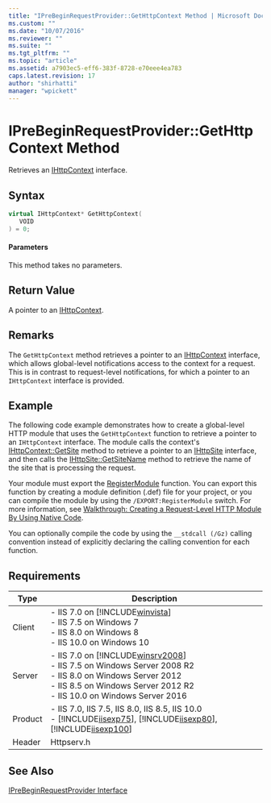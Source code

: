 ```yaml
---
title: "IPreBeginRequestProvider::GetHttpContext Method | Microsoft Docs"
ms.custom: ""
ms.date: "10/07/2016"
ms.reviewer: ""
ms.suite: ""
ms.tgt_pltfrm: ""
ms.topic: "article"
ms.assetid: a7903ec5-eff6-383f-8728-e70eee4ea783
caps.latest.revision: 17
author: "shirhatti"
manager: "wpickett"
---
```

# IPreBeginRequestProvider::GetHttpContext Method
Retrieves an [IHttpContext](../../web-development-reference\webdev-native-api-reference/ihttpcontext-interface.md) interface.  
  
## Syntax  
  
```cpp  
virtual IHttpContext* GetHttpContext(  
   VOID  
) = 0;  
```  
  
#### Parameters  
 This method takes no parameters.  
  
## Return Value  
 A pointer to an [IHttpContext](../../web-development-reference\webdev-native-api-reference/ihttpcontext-interface.md).  
  
## Remarks  
 The `GetHttpContext` method retrieves a pointer to an [IHttpContext](../../web-development-reference\webdev-native-api-reference/ihttpcontext-interface.md) interface, which allows global-level notifications access to the context for a request. This is in contrast to request-level notifications, for which a pointer to an `IHttpContext` interface is provided.  
  
## Example  
 The following code example demonstrates how to create a global-level HTTP module that uses the `GetHttpContext` function to retrieve a pointer to an `IHttpContext` interface. The module calls the context's [IHttpContext::GetSite](../../web-development-reference\webdev-native-api-reference/ihttpcontext-getsite-method.md) method to retrieve a pointer to an [IHttpSite](../../web-development-reference\webdev-native-api-reference/ihttpsite-interface.md) interface, and then calls the [IHttpSite::GetSiteName](../../web-development-reference\webdev-native-api-reference/ihttpsite-getsitename-method.md) method to retrieve the name of the site that is processing the request.  
  
<!-- TODO: review snippet reference  [!CODE [IPreBeginRequestProviderGetHttpContext#1](IPreBeginRequestProviderGetHttpContext#1)]  -->  
  
 Your module must export the [RegisterModule](../../web-development-reference\webdev-native-api-reference/pfn-registermodule-function.md) function. You can export this function by creating a module definition (.def) file for your project, or you can compile the module by using the `/EXPORT:RegisterModule` switch. For more information, see [Walkthrough: Creating a Request-Level HTTP Module By Using Native Code](../../web-development-reference\native-code-development-overview\walkthrough-creating-a-request-level-http-module-by-using-native-code.md).  
  
 You can optionally compile the code by using the `__stdcall (/Gz)` calling convention instead of explicitly declaring the calling convention for each function.  
  
## Requirements  
  
|Type|Description|  
|----------|-----------------|  
|Client|-   IIS 7.0 on [!INCLUDE[winvista](../../wmi-provider/includes/winvista-md.md)]<br />-   IIS 7.5 on Windows 7<br />-   IIS 8.0 on Windows 8<br />-   IIS 10.0 on Windows 10|  
|Server|-   IIS 7.0 on [!INCLUDE[winsrv2008](../../wmi-provider/includes/winsrv2008-md.md)]<br />-   IIS 7.5 on Windows Server 2008 R2<br />-   IIS 8.0 on Windows Server 2012<br />-   IIS 8.5 on Windows Server 2012 R2<br />-   IIS 10.0 on Windows Server 2016|  
|Product|-   IIS 7.0, IIS 7.5, IIS 8.0, IIS 8.5, IIS 10.0<br />-   [!INCLUDE[iisexp75](../../web-development-reference/native-code-api-reference/includes/iisexp75-md.md)], [!INCLUDE[iisexp80](../../web-development-reference/native-code-api-reference/includes/iisexp80-md.md)], [!INCLUDE[iisexp100](../../web-development-reference/native-code-api-reference/includes/iisexp100-md.md)]|  
|Header|Httpserv.h|  
  
## See Also  
 [IPreBeginRequestProvider Interface](../../web-development-reference\webdev-native-api-reference/iprebeginrequestprovider-interface.md)